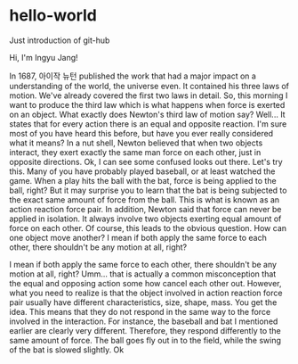 # hello-world
Just introduction of git-hub

Hi, I'm Ingyu Jang!


In 1687, 아이작 뉴턴 published the work that had a major impact on a understanding of the world, the universe even.
It contained his three laws of motion. We've already covered the first two laws in detail. 
So, this morning I want to produce the third law which is what happens when force is exerted on an object.
What exactly does Newton's third law of motion say?
Well... It states that for every action there is an equal and opposite reaction.
I'm sure most of you have heard this before, but have you ever really considered what it means?
In a nut shell, Newton believed that when two objects interact, they exert exactly the same man force on each other, just in opposite directions. 
Ok, I can see some confused looks out there.
Let's try this.
Many of you have probably played baseball, or at least watched the game.
When a play hits the ball with the bat, force is being applied to the ball, right?
But it may surprise you to learn that the bat is being subjected to the exact same amount of force from the ball.
This is what is known as an action reaction force pair.
In addition, Newton said that force can never be applied in isolation.
It always involve two objects exerting equal amount of force on each other.
Of course, this leads to the obvious question.
How can one object move another?
I mean if both apply the same force to each other, there shouldn't be any motion at all, right?

I mean if both apply the same force to each other, there shouldn't be any motion at all, right?
Umm... that is actually a common misconception that the equal and opposing action some how cancel each other out.
However, what you need to realize is that the object involved in action reaction force pair usually have different characteristics, size, shape, mass.
You get the idea.
This means that they do not respond in the same way to the force involved in the interaction.
For instance, the baseball and bat I mentioned earlier are clearly very different.
Therefore, they respond differently to the same amount of force.
The ball goes fly out in to the field, while the swing of the bat is slowed slightly.
Ok
